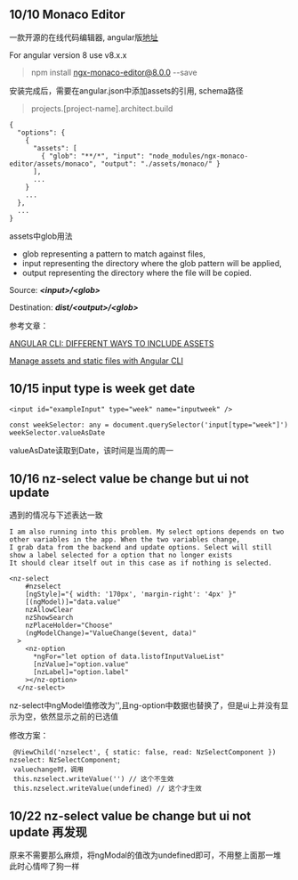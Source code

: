 ## 10/10 Monaco Editor

一款开源的在线代码编辑器, angular版[地址](https://www.npmjs.com/package/ngx-monaco-editor)

For angular version 8 use v8.x.x
> npm install ngx-monaco-editor@8.0.0 --save

安装完成后，需要在angular.json中添加assets的引用, schema路径
> projects.[project-name].architect.build

    {
      "options": {
        {
          "assets": [
            { "glob": "**/*", "input": "node_modules/ngx-monaco-editor/assets/monaco", "output": "./assets/monaco/" }
          ],
          ...
        }
        ...
      },
      ...
    }
    
assets中glob用法

- glob representing a pattern to match against files,
- input representing the directory where the glob pattern will be applied,
- output representing the directory where the file will be copied.

Source: ***\<input\>/\<glob\>***

Destination: ***dist/\<output\>/\<glob\>***

参考文章： 

[ANGULAR CLI: DIFFERENT WAYS TO INCLUDE ASSETS](https://lukasznojek.com/blog/2019/03/angular-cli-different-ways-to-include-assets/)

[Manage assets and static files with Angular CLI](https://kimsereyblog.blogspot.com/2017/09/manage-assets-and-static-files-with.html)

## 10/15 input type is week get date

    <input id="exampleInput" type="week" name="inputweek" />

    const weekSelector: any = document.querySelector('input[type="week"]')
    weekSelector.valueAsDate
        
valueAsDate读取到Date，该时间是当周的周一

## 10/16 nz-select value be change but ui not update

遇到的情况与下述表达一致

    I am also running into this problem. My select options depends on two other variables in the app. When the two variables change,
    I grab data from the backend and update options. Select will still show a label selected for a option that no longer exists 
    It should clear itself out in this case as if nothing is selected.

    <nz-select
        #nzselect
        [ngStyle]="{ width: '170px', 'margin-right': '4px' }"
        [(ngModel)]="data.value"
        nzAllowClear
        nzShowSearch
        nzPlaceHolder="Choose"
        (ngModelChange)="ValueChange($event, data)"
      >
        <nz-option
          *ngFor="let option of data.listofInputValueList"
          [nzValue]="option.value"
          [nzLabel]="option.label"
        ></nz-option>
      </nz-select>
      
 nz-select中ngModel值修改为'',且ng-option中数据也替换了，但是ui上并没有显示为空，依然显示之前的已选值
 
 修改方案：
 
     @ViewChild('nzselect', { static: false, read: NzSelectComponent }) nzselect: NzSelectComponent;
     valuechange时，调用
     this.nzselect.writeValue('') // 这个不生效
     this.nzselect.writeValue(undefined) // 这个才生效
 
 ## 10/22 nz-select value be change but ui not update 再发现
 
 原来不需要那么麻烦，将ngModal的值改为undefined即可，不用整上面那一堆
 此时心情哔了狗一样

